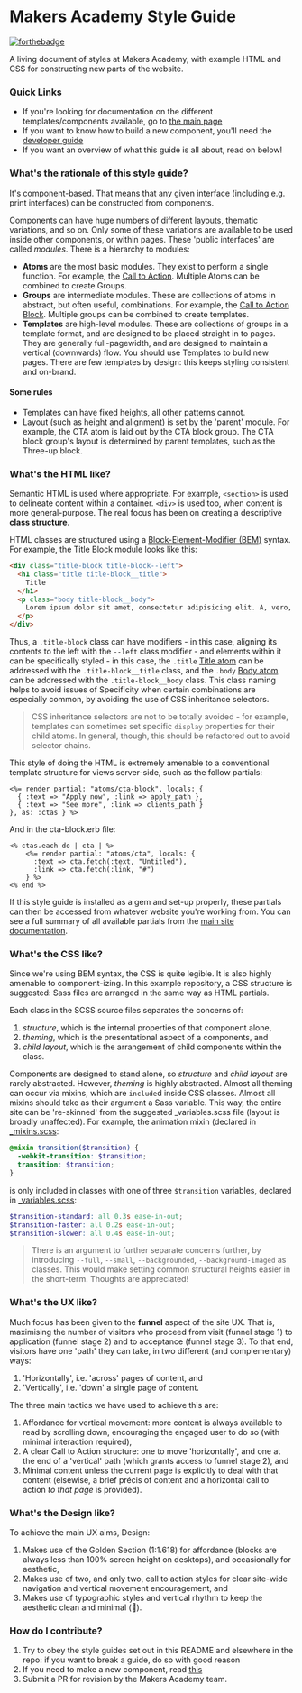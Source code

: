 # Makers Academy Style Guide

[![forthebadge](http://forthebadge.com/images/badges/powered-by-electricity.svg)](https://www.google.co.uk/search?q=electricity&source=lnms&tbm=isch&sa=X&ei=zmk6VdqmC--P7AbrsoHgCA&ved=0CAcQ_AUoAQ&biw=1440&bih=805#imgrc=_)

A living document of styles at Makers Academy, with example HTML and CSS for constructing new parts of the website. 

### Quick Links

* If you're looking for documentation on the different templates/components available, go to [the main page](http://makersacademy.github.io/style_guide)
* If you want to know how to build a new component, you'll need the [developer guide](developer-guide.md)
* If you want an overview of what this guide is all about, read on below!

### What's the rationale of this style guide?

It's component-based. That means that any given interface (including e.g. print interfaces) can be constructed from components.

Components can have huge numbers of different layouts, thematic variations, and so on. Only some of these variations are available to be used inside other components, or within pages. These 'public interfaces' are called _modules_. There is a hierarchy to modules:

- **Atoms** are the most basic modules. They exist to perform a single function. For example, the [Call to Action](http://makersacademy.github.io/style_guide/visual_guide/atoms/cta/). Multiple Atoms can be combined to create Groups.
- **Groups** are intermediate modules. These are collections of atoms in abstract, but often useful, combinations. For example, the [Call to Action Block](http://makersacademy.github.io/style_guide/visual_guide/groups/cta-block/). Multiple groups can be combined to create templates.
- **Templates** are high-level modules. These are collections of groups in a template format, and are designed to be placed straight in to pages. They are generally full-pagewidth, and are designed to maintain a vertical (downwards) flow. You should use Templates to build new pages. There are few templates by design: this keeps styling consistent and on-brand.

#### Some rules
- Templates can have fixed heights, all other patterns cannot.
- Layout (such as height and alignment) is set by the 'parent' module. For example, the CTA atom is laid out by the CTA block group. The CTA block group's layout is determined by parent templates, such as the Three-up block.

### What's the HTML like?

Semantic HTML is used where appropriate. For example, `<section>` is used to delineate content within a container. `<div>` is used too, when content is more general-purpose. The real focus has been on creating a descriptive **class structure**.

HTML classes are structured using a [Block-Element-Modifier (BEM)](http://csswizardry.com/2013/01/mindbemding-getting-your-head-round-bem-syntax/) syntax. For example, the Title Block module looks like this:

```html
<div class="title-block title-block--left">
  <h1 class="title title-block__title">
    Title
  </h1>
  <p class="body title-block__body">
    Lorem ipsum dolor sit amet, consectetur adipisicing elit. A, vero, repudiandae.
  </p>
</div>
```

Thus, a `.title-block` class can have modifiers - in this case, aligning its contents to the left with the `--left` class modifier - and elements within it can be specifically styled - in this case, the `.title` [Title atom](http://makersacademy.github.io/style_guide/visual_guide/atoms/title/) can be addressed with the `.title-block__title` class, and the `.body` [Body atom](http://makersacademy.github.io/style_guide/visual_guide/atoms/body/) can be addressed with the `.title-block__body` class. This class naming helps to avoid issues of Specificity when certain combinations are especially common, by avoiding the use of CSS inheritance selectors.

> CSS inheritance selectors are not to be totally avoided - for example, templates can sometimes set specific `display` properties for their child atoms. In general, though, this should be refactored out to avoid selector chains.

This style of doing the HTML is extremely amenable to a conventional template structure for views server-side, such as the follow partials:

```erb
<%= render partial: "atoms/cta-block", locals: {
  { :text => "Apply now", :link => apply_path },
  { :text => "See more", :link => clients_path }
}, as: :ctas } %>
```

And in the cta-block.erb file:

```erb
<% ctas.each do | cta | %>
    <%= render partial: "atoms/cta", locals: {
      :text => cta.fetch(:text, "Untitled"),
      :link => cta.fetch(:link, "#")
    } %>
<% end %>
```

If this style guide is installed as a gem and set-up properly, these partials can then be accessed from whatever website you're working from. You can see a full summary of all available partials from the [main site documentation](http://makersacademy.github.io/style_guide/).

### What's the CSS like?

Since we're using BEM syntax, the CSS is quite legible. It is also highly amenable to component-izing. In this example repository, a CSS structure is suggested: Sass files are arranged in the same way as HTML partials.

Each class in the SCSS source files separates the concerns of:

1. _structure_, which is the internal properties of that component alone,
2. _theming_, which is the presentational aspect of a components, and
3. _child layout_, which is the arrangement of child components within the class.

Components are designed to stand alone, so _structure_ and _child layout_ are rarely abstracted. However, _theming_ is highly abstracted. Almost all theming can occur via mixins, which are `include`d inside CSS classes. Almost all mixins should take as their argument a Sass variable. This way, the entire site can be 're-skinned' from the suggested _variables.scss file (layout is broadly unaffected). For example, the animation mixin (declared in [_mixins.scss](https://github.com/makersacademy/style_guide/blob/master/source/sass/_mixins.scss):

```scss
@mixin transition($transition) {
  -webkit-transition: $transition;
  transition: $transition;
}
```

is only included in classes with one of three `$transition` variables, declared in [_variables.scss](https://github.com/makersacademy/style_guide/blob/master/source/sass/_variables.scss):

```scss
$transition-standard: all 0.3s ease-in-out;
$transition-faster: all 0.2s ease-in-out;
$transition-slower: all 0.4s ease-in-out;
```

> There is an argument to further separate concerns further, by introducing `--full`, `--small`, `--backgrounded`, `--background-imaged` as classes. This would make setting common structural heights easier in the short-term. Thoughts are appreciated!

### What's the UX like?

Much focus has been given to the **funnel** aspect of the site UX. That is, maximising the number of visitors who proceed from visit (funnel stage 1) to application (funnel stage 2) and to acceptance (funnel stage 3). To that end, visitors have one 'path' they can take, in two different (and complementary) ways:

1. 'Horizontally', i.e. 'across' pages of content, and
2. 'Vertically', i.e. 'down' a single page of content.

The three main tactics we have used to achieve this are:

1. Affordance for vertical movement: more content is always available to read by scrolling down, encouraging the engaged user to do so (with minimal interaction required),
2. A clear Call to Action structure: one to move 'horizontally', and one at the end of a 'vertical' path (which grants access to funnel stage 2), and
3. Minimal content unless the current page is explicitly to deal with that content (elsewise, a brief précis of content and a horizontal call to action _to that page_ is provided).

### What's the Design like?

To achieve the main UX aims, Design:

1. Makes use of the Golden Section (1:1.618) for affordance (blocks are always less than 100% screen height on desktops), and occasionally for aesthetic,
2. Makes use of two, and only two, call to action styles for clear site-wide navigation and vertical movement encouragement, and
3. Makes use of typographic styles and vertical rhythm to keep the aesthetic clean and minimal (:construction:).

### How do I contribute?

1. Try to obey the style guides set out in this README and elsewhere in the repo: if you want to break a guide, do so with good reason
2. If you need to make a new component, read [this](developer-guide.md)
3. Submit a PR for revision by the Makers Academy team.
